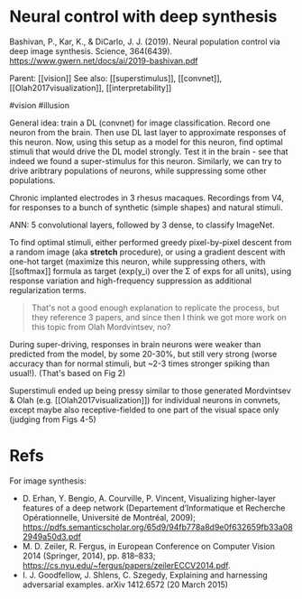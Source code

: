 # Neural control with deep synthesis

Bashivan, P., Kar, K., & DiCarlo, J. J. (2019). Neural population control via deep image synthesis. Science, 364(6439). https://www.gwern.net/docs/ai/2019-bashivan.pdf

Parent: [[vision]]
See also: [[superstimulus]], [[convnet]], [[Olah2017visualization]], [[interpretability]]

#vision #illusion

General idea: train a DL (convnet) for image classification. Record one neuron from the brain. Then use DL last layer to approximate responses of this neuron. Now, using this setup as a model for this neuron, find optimal stimuli that would drive the DL model strongly. Test it in the brain - see that indeed we found a super-stimulus for this neuron. Similarly, we can try to drive aribtrary populations of neurons, while suppressing some other populations.

Chronic implanted electrodes in 3 rhesus macaques. Recordings from V4, for responses to a bunch of synthetic (simple shapes) and natural stimuli.

ANN: 5 convolutional layers, followed by 3 dense, to classify ImageNet.

To find optimal stimuli, either performed greedy pixel-by-pixel descent from a random image (aka **stretch** procedure), or using a gradient descent with one-hot target (maximize this neuron, while suppressing others, with [[softmax]] formula as target (exp(y_i) over the Σ of exps for all units), using response variation and high-frequency suppression as additional regularization terms.

> That's not a good enough explanation to replicate the process, but they reference 3 papers, and since then I think we got more work on this topic from Olah Mordvintsev, no?

During super-driving, responses in brain neurons were weaker than predicted from the model, by some 20-30%, but still very strong (worse accuracy than for normal stimuli, but ~2-3 times stronger spiking than usual!). (That's based on Fig 2)

Superstimuli ended up being pressy similar to those generated Mordvintsev & Olah (e.g. [[Olah2017visualization]]) for individual neurons in convnets, except maybe also receptive-fielded to one part of the visual space only (judging from Figs 4-5)

# Refs

For image synthesis:
* D. Erhan, Y. Bengio, A. Courville, P. Vincent, Visualizing higher-layer features of a deep network (Departement d’Informatique et Recherche Opérationnelle, Université de Montréal, 2009); https://pdfs.semanticscholar.org/65d9/94fb778a8d9e0f632659fb33a082949a50d3.pdf
* M. D. Zeiler, R. Fergus, in European Conference on Computer Vision 2014 (Springer, 2014), pp. 818–833; https://cs.nyu.edu/~fergus/papers/zeilerECCV2014.pdf.
* I. J. Goodfellow, J. Shlens, C. Szegedy, Explaining and harnessing adversarial examples. arXiv 1412.6572  (20 March 2015)
